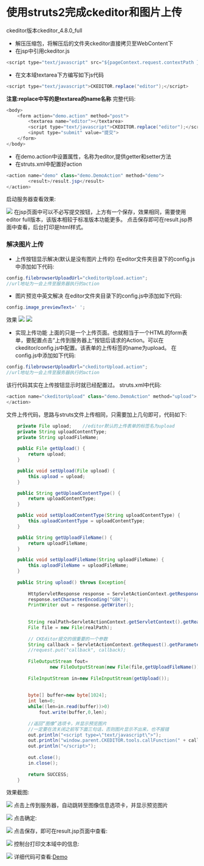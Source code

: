 # 使用struts2完成ckeditor和图片上传
ckeditor版本ckeditor_4.8.0_full
- 解压压缩包，将解压后的文件夹ckeditor直接拷贝至WebContent下
- 在jsp中引用ckeditor.js
```java
<script type="text/javascript" src="${pageContext.request.contextPath }/js/ckeditor/ckeditor.js"></script>
```
- 在文本域textarea下方编写如下js代码
```java
<script type="text/javascript">CKEDITOR.replace("editor");</script>
```
**注意:replace中写的是textarea的name名称**
完整代码:
```java
<body>
	<form action="demo.action" method="post">
		<textarea name="editor"></textarea>
		<script type="text/javascript">CKEDITOR.replace("editor");</script>
		<input type="submit" value="提交">
	</form>
</body>
```
- 在demo.action中设置属性，名称为editor,提供getter和setter方法
- 在struts.xml中配置好action
```java
<action name="demo" class="demo.DemoAction" method="demo">
		<result>/result.jsp</result>
</action>
```
启动服务器查看效果:

![](./_image/2018-01-18-14-13-27.jpg)
在jsp页面中可以不必写提交按钮，上方有一个保存，效果相同，需要使用editor full版本，该版本相较于标准版本功能更多。
点击保存即可在result.jsp界面中查看，后台打印是html样式。
### 解决图片上传
- 上传按钮显示解决(默认是没有图片上传的)
在editor文件夹目录下的config.js中添加如下代码:
```java
config.filebrowserUploadUrl="ckeditorUpload.action";
//url地址为一会上传至服务器执行的action
```
- 图片预览中英文解决
在editor文件夹目录下的config.js中添加如下代码:
```java
config.image_previewText=' ';
```
效果
![](./_image/2018-01-18-14-24-48.jpg)
![](./_image/2018-01-18-14-27-34.jpg)
- 实现上传功能
上面的只是一个上传页面。也就相当于一个HTML的form表单，要配置点击“上传到服务器上”按钮后请求的Action。可以在ckeditor/config.js中配置。该表单的上传标签的name为upload。
在config.js中添加如下代码:
```java
config.filebrowserUploadUrl="ckeditorUpload.action";
//url地址为一会上传至服务器执行的action
```
该行代码其实在上传按钮显示时就已经配置过。
struts.xml中代码:
```java
<action name="ckeditorUpload" class="demo.DemoAction" method="upload">
</action>
```
文件上传代码，思路与struts文件上传相同，只需要加上几句即可，代码如下:
```java
    private File upload;    //editor默认的上传表单的标签名为upload
	private String uploadContentType;
	private String uploadFileName;
	
	public File getUpload() {
		return upload;
	}

	public void setUpload(File upload) {
		this.upload = upload;
	}

	public String getUploadContentType() {
		return uploadContentType;
	}

	public void setUploadContentType(String uploadContentType) {
		this.uploadContentType = uploadContentType;
	}

	public String getUploadFileName() {
		return uploadFileName;
	}

	public void setUploadFileName(String uploadFileName) {
		this.uploadFileName = uploadFileName;
	}
	
	public String upload() throws Exception{
		
		HttpServletResponse response = ServletActionContext.getResponse();    
        response.setCharacterEncoding("GBK");    
        PrintWriter out = response.getWriter();  
		
		
		String realPath=ServletActionContext.getServletContext().getRealPath("/images");
		File file = new File(realPath);
		
		// CKEditor提交的很重要的一个参数    
		String callback = ServletActionContext.getRequest().getParameter("CKEditorFuncNum"); 
		//request.put("callback", callback);
		
		FileOutputStream fout=
                new FileOutputStream(new File(file,getUploadFileName()));
		
		FileInputStream in=new FileInputStream(getUpload());
		
		
		byte[] buffer=new byte[1024];
        int len=0;
        while((len=in.read(buffer))>0)
            fout.write(buffer,0,len);
        
        //返回“图像”选项卡，并显示预览图片
        //一定要在流关闭之前写下面三句话，否则图片显示不出来，也不报错
        out.println("<script type=\"text/javascript\">");    
        out.println("window.parent.CKEDITOR.tools.callFunction(" + callback + ",'" + ServletActionContext.getRequest().getContextPath() + "/images/" + uploadFileName + "','')");    
        out.println("</script>");
        
        out.close();
        in.close();
		
		return SUCCESS;
	}
```
效果截图:

![](./_image/2018-01-18-15-40-55.jpg)
点击上传到服务器，自动跳转至图像信息选项卡，并显示预览图片

![](./_image/2018-01-18-15-41-58.jpg)
点击确定:

![](./_image/2018-01-18-15-42-42.jpg)
点击保存，即可在result.jsp页面中查看:

![](./_image/2018-01-18-15-43-34.jpg)
控制台打印文本域中的信息:

![](./_image/2018-01-18-15-44-07.jpg)
详细代码可查看:[Demo](https://github.com/wangwren/Struts-CKEditor/tree/master/CkeditorDemo)





